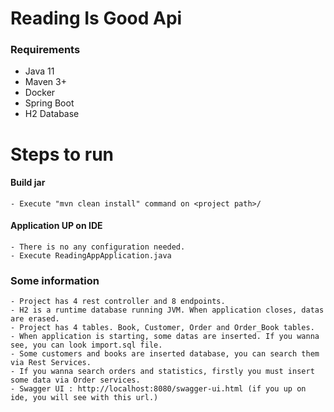 # Reading Is Good Api

### Requirements
  - Java 11
  - Maven 3+
  - Docker
  - Spring Boot
  - H2 Database

# Steps to run
#### Build jar
    - Execute "mvn clean install" command on <project path>/
#### Application UP on IDE
    - There is no any configuration needed.
    - Execute ReadingAppApplication.java
    
### Some information
    - Project has 4 rest controller and 8 endpoints.
    - H2 is a runtime database running JVM. When application closes, datas are erased.
    - Project has 4 tables. Book, Customer, Order and Order_Book tables.
    - When application is starting, some datas are inserted. If you wanna see, you can look import.sql file.
    - Some customers and books are inserted database, you can search them via Rest Services.
    - If you wanna search orders and statistics, firstly you must insert some data via Order services.
    - Swagger UI : http://localhost:8080/swagger-ui.html (if you up on ide, you will see with this url.)
